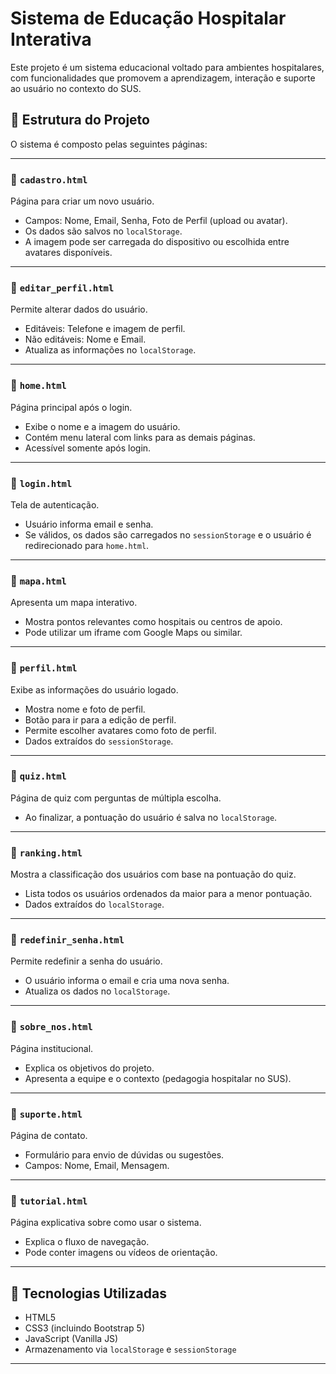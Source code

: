 # Sistema de Educação Hospitalar Interativa

Este projeto é um sistema educacional voltado para ambientes hospitalares, com funcionalidades que promovem a aprendizagem, interação e suporte ao usuário no contexto do SUS.

## 📁 Estrutura do Projeto

O sistema é composto pelas seguintes páginas:

---

### 📄 `cadastro.html`
Página para criar um novo usuário.
- Campos: Nome, Email, Senha, Foto de Perfil (upload ou avatar).
- Os dados são salvos no `localStorage`.
- A imagem pode ser carregada do dispositivo ou escolhida entre avatares disponíveis.

---

### 📄 `editar_perfil.html`
Permite alterar dados do usuário.
- Editáveis: Telefone e imagem de perfil.
- Não editáveis: Nome e Email.
- Atualiza as informações no `localStorage`.

---

### 📄 `home.html`
Página principal após o login.
- Exibe o nome e a imagem do usuário.
- Contém menu lateral com links para as demais páginas.
- Acessível somente após login.

---

### 📄 `login.html`
Tela de autenticação.
- Usuário informa email e senha.
- Se válidos, os dados são carregados no `sessionStorage` e o usuário é redirecionado para `home.html`.

---

### 📄 `mapa.html`
Apresenta um mapa interativo.
- Mostra pontos relevantes como hospitais ou centros de apoio.
- Pode utilizar um iframe com Google Maps ou similar.

---

### 📄 `perfil.html`
Exibe as informações do usuário logado.
- Mostra nome e foto de perfil.
- Botão para ir para a edição de perfil.
- Permite escolher avatares como foto de perfil.
- Dados extraídos do `sessionStorage`.

---

### 📄 `quiz.html`
Página de quiz com perguntas de múltipla escolha.
- Ao finalizar, a pontuação do usuário é salva no `localStorage`.

---

### 📄 `ranking.html`
Mostra a classificação dos usuários com base na pontuação do quiz.
- Lista todos os usuários ordenados da maior para a menor pontuação.
- Dados extraídos do `localStorage`.

---

### 📄 `redefinir_senha.html`
Permite redefinir a senha do usuário.
- O usuário informa o email e cria uma nova senha.
- Atualiza os dados no `localStorage`.

---

### 📄 `sobre_nos.html`
Página institucional.
- Explica os objetivos do projeto.
- Apresenta a equipe e o contexto (pedagogia hospitalar no SUS).

---

### 📄 `suporte.html`
Página de contato.
- Formulário para envio de dúvidas ou sugestões.
- Campos: Nome, Email, Mensagem.

---

### 📄 `tutorial.html`
Página explicativa sobre como usar o sistema.
- Explica o fluxo de navegação.
- Pode conter imagens ou vídeos de orientação.

---

## 🧠 Tecnologias Utilizadas

- HTML5
- CSS3 (incluindo Bootstrap 5)
- JavaScript (Vanilla JS)
- Armazenamento via `localStorage` e `sessionStorage`

---